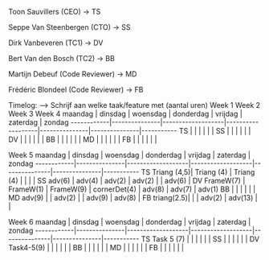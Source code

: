 Toon Sauvillers (CEO) -> TS

Seppe Van Steenbergen (CTO) -> SS

Dirk Vanbeveren (TC1) -> DV

Bert Van den Bosch (TC2) -> BB

Martijn Debeuf (Code Reviewer) -> MD

Frédéric Blondeel (Code Reviewer) -> FB

Timelog:
--> Schrijf aan welke taak/feature met (aantal uren)
Week 1
Week 2
Week 3
Week 4
    maandag     |   dinsdag     |   woensdag        |   donderdag       |   vrijdag     |   zaterdag    |   zondag
    ------------|---------------|-------------------|-------------------|---------------|---------------|-----------
TS              |               |                   |                   |               |               |
SS              |               |                   |                   |               |               | 
DV              |               |                   |                   |               |               |
BB              |               |                   |                   |               |               |
MD              |               |                   |                   |               |               |
FB              |               |                   |                   |               |               |

Week 5
    maandag     |   dinsdag     |   woensdag        |   donderdag       |   vrijdag     |   zaterdag    |   zondag
    ------------|---------------|-------------------|-------------------|---------------|---------------|-----------
TS  Triang (4,5)| Triang (4)    | Triang (4)        |                   |               |               |
SS   adv(6)     |   adv(4)      |   adv(2)          |    adv(2)         |               |    adv(6)     |
DV   FrameW(7)  |   FrameW(1)   |   FrameW(9)       |    cornerDet(4)   |   adv(8)      |    adv(7)     |  adv(1)
BB              |               |                   |                   |               |               |
MD   adv(9)     |               |   adv(2)          |                   |   adv(9)      |    adv(8)     |
FB   triang(2.5)|               |                   |    adv(2)         |   adv(13)     |               |

Week 6
    maandag     |   dinsdag     |   woensdag        |   donderdag       |   vrijdag     |   zaterdag    |   zondag
    ------------|---------------|-------------------|-------------------|---------------|---------------|-----------
TS  Task 5 (7)  |               |                   |                   |               |               |
SS              |               |                   |                   |               |               | 
DV   Task4-5(9) |               |                   |                   |               |               |
BB              |               |                   |                   |               |               |
MD              |               |                   |                   |               |               |
FB              |               |                   |                   |               |               |
